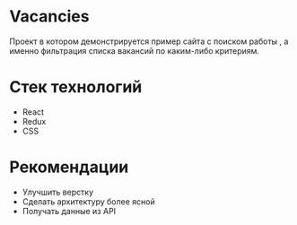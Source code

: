 # Vacancies
Проект в котором демонстрируется пример сайта с поиском работы , а именно фильтрация списка вакансий по каким-либо критериям.
# Стек технологий
* React
* Redux
* CSS
# Рекомендации
* Улучшить верстку
* Сделать архитектуру более ясной
* Получать данные из API
